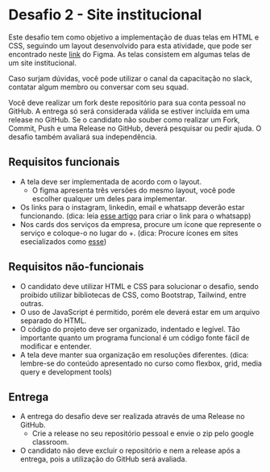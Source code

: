 # Desafio 2 - Site institucional

Este desafio tem como objetivo a implementação de duas telas em HTML e CSS, seguindo um layout desenvolvido para esta atividade, que pode ser encontrado neste [link](https://www.figma.com/file/FiE45WuAf3Ly92RqF2ivjf/EngNet?type=design&node-id=0%3A1&t=ELKdORsOWbdzZLwm-1) do Figma. As telas consistem em algumas telas de um site institucional.

Caso surjam dúvidas, você pode utilizar o canal da capacitação no slack, contatar algum membro ou conversar com seu squad.

Você deve realizar um fork deste repositório para sua conta pessoal no GitHub. A entrega só será considerada válida se estiver incluída em uma release no GitHub. Se o candidato não souber como realizar um Fork, Commit, Push e uma Release no GitHub, deverá pesquisar ou pedir ajuda. O desafio também avaliará sua independência.

## Requisitos funcionais

- A tela deve ser implementada de acordo com o layout.
  - O figma apresenta três versões do mesmo layout, você pode escolher qualquer um deles para implementar.
- Os links para o instagram, linkedin, email e whatsapp deverão estar funcionando. (dica: leia [esse artigo](https://faq.whatsapp.com/5913398998672934) para criar o link para o whatsapp)
- Nos cards dos serviços da empresa, procure um ícone que represente o serviço e coloque-o no lugar do +. (dica: Procure ícones em sites esecializados como [esse](https://www.flaticon.com/br/))

## Requisitos não-funcionais

- O candidato deve utilizar HTML e CSS para solucionar o desafio, sendo proibido utilizar bibliotecas de CSS, como Bootstrap, Tailwind, entre outras.
- O uso de JavaScript é permitido, porém ele deverá estar em um arquivo separado do HTML.
- O código do projeto deve ser organizado, indentado e legível. Tão importante quanto um programa funcional é um código fonte fácil de modificar e entender.
- A tela deve manter sua organização em resoluções diferentes. (dica: lembre-se do conteúdo apresentado no curso como flexbox, grid, media query e development tools)

## Entrega

- A entrega do desafio deve ser realizada através de uma Release no GitHub.
  - Crie a release no seu repositório pessoal e envie o zip pelo google classroom.
- O candidato não deve excluir o repositório e nem a release após a entrega, pois a utilização do GitHub será avaliada.
